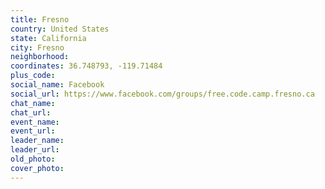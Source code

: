 ```yaml
---
title: Fresno
country: United States
state: California
city: Fresno
neighborhood: 
coordinates: 36.748793, -119.71484
plus_code:
social_name: Facebook
social_url: https://www.facebook.com/groups/free.code.camp.fresno.ca
chat_name:
chat_url:
event_name:
event_url:
leader_name:
leader_url:
old_photo: 
cover_photo:
---
```

